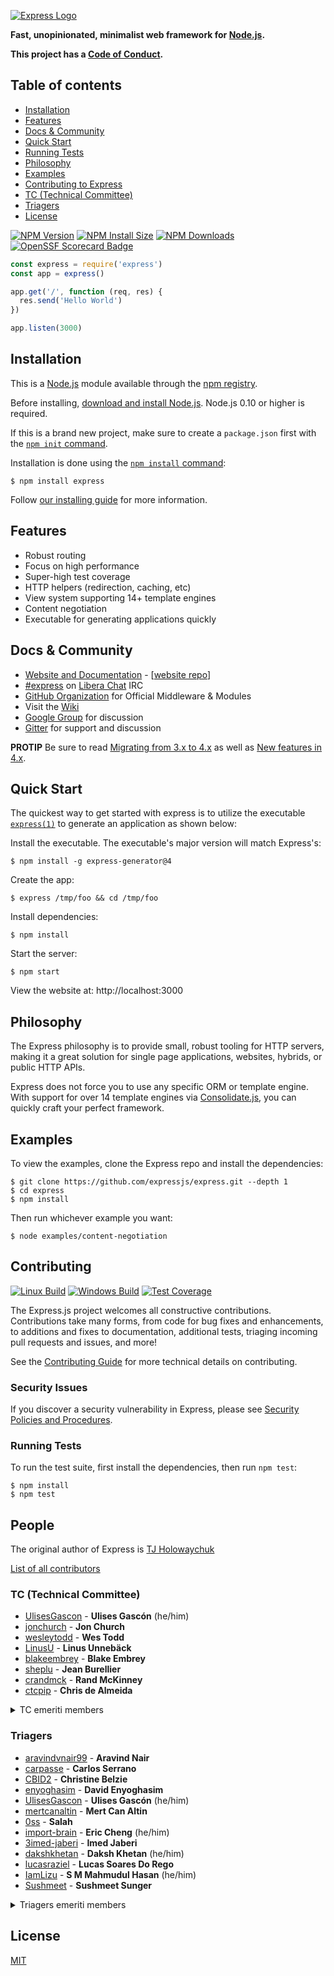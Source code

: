 [![Express Logo](https://i.cloudup.com/zfY6lL7eFa-3000x3000.png)](http://expressjs.com/)

**Fast, unopinionated, minimalist web framework for [Node.js](http://nodejs.org).**

**This project has a [Code of Conduct][].**

## Table of contents

* [Installation](#Installation)
* [Features](#Features)
* [Docs & Community](#docs--community)
* [Quick Start](#Quick-Start)
* [Running Tests](#Running-Tests)
* [Philosophy](#Philosophy)
* [Examples](#Examples)
* [Contributing to Express](#Contributing)
* [TC (Technical Committee)](#tc-technical-committee)
* [Triagers](#triagers)
* [License](#license)

[![NPM Version][npm-version-image]][npm-url]
[![NPM Install Size][npm-install-size-image]][npm-install-size-url]
[![NPM Downloads][npm-downloads-image]][npm-downloads-url]
[![OpenSSF Scorecard Badge][ossf-scorecard-badge]][ossf-scorecard-visualizer]

```js
const express = require('express')
const app = express()

app.get('/', function (req, res) {
  res.send('Hello World')
})

app.listen(3000)
```

## Installation

This is a [Node.js](https://nodejs.org/en/) module available through the
[npm registry](https://www.npmjs.com/).

Before installing, [download and install Node.js](https://nodejs.org/en/download/).
Node.js 0.10 or higher is required.

If this is a brand new project, make sure to create a `package.json` first with
the [`npm init` command](https://docs.npmjs.com/creating-a-package-json-file).

Installation is done using the
[`npm install` command](https://docs.npmjs.com/getting-started/installing-npm-packages-locally):

```console
$ npm install express
```

Follow [our installing guide](http://expressjs.com/en/starter/installing.html)
for more information.

## Features

* Robust routing
* Focus on high performance
* Super-high test coverage
* HTTP helpers (redirection, caching, etc)
* View system supporting 14+ template engines
* Content negotiation
* Executable for generating applications quickly

## Docs & Community

* [Website and Documentation](http://expressjs.com/) - [[website repo](https://github.com/expressjs/expressjs.com)]
* [#express](https://web.libera.chat/#express) on [Libera Chat](https://libera.chat) IRC
* [GitHub Organization](https://github.com/expressjs) for Official Middleware & Modules
* Visit the [Wiki](https://github.com/expressjs/express/wiki)
* [Google Group](https://groups.google.com/group/express-js) for discussion
* [Gitter](https://gitter.im/expressjs/express) for support and discussion

**PROTIP** Be sure to
read [Migrating from 3.x to 4.x](https://github.com/expressjs/express/wiki/Migrating-from-3.x-to-4.x)
as well as [New features in 4.x](https://github.com/expressjs/express/wiki/New-features-in-4.x).

## Quick Start

The quickest way to get started with express is to utilize the executable [
`express(1)`](https://github.com/expressjs/generator) to generate an application as shown below:

Install the executable. The executable's major version will match Express's:

```console
$ npm install -g express-generator@4
```

Create the app:

```console
$ express /tmp/foo && cd /tmp/foo
```

Install dependencies:

```console
$ npm install
```

Start the server:

```console
$ npm start
```

View the website at: http://localhost:3000

## Philosophy

The Express philosophy is to provide small, robust tooling for HTTP servers, making
it a great solution for single page applications, websites, hybrids, or public
HTTP APIs.

Express does not force you to use any specific ORM or template engine. With support for over
14 template engines via [Consolidate.js](https://github.com/tj/consolidate.js),
you can quickly craft your perfect framework.

## Examples

To view the examples, clone the Express repo and install the dependencies:

```console
$ git clone https://github.com/expressjs/express.git --depth 1
$ cd express
$ npm install
```

Then run whichever example you want:

```console
$ node examples/content-negotiation
```

## Contributing

[![Linux Build][github-actions-ci-image]][github-actions-ci-url]
[![Windows Build][appveyor-image]][appveyor-url]
[![Test Coverage][coveralls-image]][coveralls-url]

The Express.js project welcomes all constructive contributions. Contributions take many forms,
from code for bug fixes and enhancements, to additions and fixes to documentation, additional
tests, triaging incoming pull requests and issues, and more!

See the [Contributing Guide](Contributing.md) for more technical details on contributing.

### Security Issues

If you discover a security vulnerability in Express, please
see [Security Policies and Procedures](Security.md).

### Running Tests

To run the test suite, first install the dependencies, then run `npm test`:

```console
$ npm install
$ npm test
```

## People

The original author of Express is [TJ Holowaychuk](https://github.com/tj)

[List of all contributors](https://github.com/expressjs/express/graphs/contributors)

### TC (Technical Committee)

* [UlisesGascon](https://github.com/UlisesGascon) - **Ulises Gascón** (he/him)
* [jonchurch](https://github.com/jonchurch) - **Jon Church**
* [wesleytodd](https://github.com/wesleytodd) - **Wes Todd**
* [LinusU](https://github.com/LinusU) - **Linus Unnebäck**
* [blakeembrey](https://github.com/blakeembrey) - **Blake Embrey**
* [sheplu](https://github.com/sheplu) - **Jean Burellier**
* [crandmck](https://github.com/crandmck) - **Rand McKinney**
* [ctcpip](https://github.com/ctcpip) - **Chris de Almeida**

<details>
<summary>TC emeriti members</summary>

#### TC emeriti members

* [dougwilson](https://github.com/dougwilson) - **Douglas Wilson**
* [hacksparrow](https://github.com/hacksparrow) - **Hage Yaapa**
* [jonathanong](https://github.com/jonathanong) - **jongleberry**
* [niftylettuce](https://github.com/niftylettuce) - **niftylettuce**
* [troygoode](https://github.com/troygoode) - **Troy Goode**

</details>

### Triagers

* [aravindvnair99](https://github.com/aravindvnair99) - **Aravind Nair**
* [carpasse](https://github.com/carpasse) - **Carlos Serrano**
* [CBID2](https://github.com/CBID2) - **Christine Belzie**
* [enyoghasim](https://github.com/enyoghasim) - **David Enyoghasim**
* [UlisesGascon](https://github.com/UlisesGascon) - **Ulises Gascón** (he/him)
* [mertcanaltin](https://github.com/mertcanaltin) - **Mert Can Altin**
* [0ss](https://github.com/0ss) - **Salah**
* [import-brain](https://github.com/import-brain) - **Eric Cheng** (he/him)
* [3imed-jaberi](https://github.com/3imed-jaberi) - **Imed Jaberi**
* [dakshkhetan](https://github.com/dakshkhetan) - **Daksh Khetan** (he/him)
* [lucasraziel](https://github.com/lucasraziel) - **Lucas Soares Do Rego**
* [IamLizu](https://github.com/IamLizu) - **S M Mahmudul Hasan** (he/him)
* [Sushmeet](https://github.com/Sushmeet) - **Sushmeet Sunger**

<details>
<summary>Triagers emeriti members</summary>

#### Emeritus Triagers

* [AuggieH](https://github.com/AuggieH) - **Auggie Hudak**
* [G-Rath](https://github.com/G-Rath) - **Gareth Jones**
* [MohammadXroid](https://github.com/MohammadXroid) - **Mohammad Ayashi**
* [NawafSwe](https://github.com/NawafSwe) - **Nawaf Alsharqi**
* [NotMoni](https://github.com/NotMoni) - **Moni**
* [VigneshMurugan](https://github.com/VigneshMurugan) - **Vignesh Murugan**
* [davidmashe](https://github.com/davidmashe) - **David Ashe**
* [digitaIfabric](https://github.com/digitaIfabric) - **David**
* [e-l-i-s-e](https://github.com/e-l-i-s-e) - **Elise Bonner**
* [fed135](https://github.com/fed135) - **Frederic Charette**
* [firmanJS](https://github.com/firmanJS) - **Firman Abdul Hakim**
* [getspooky](https://github.com/getspooky) - **Yasser Ameur**
* [ghinks](https://github.com/ghinks) - **Glenn**
* [ghousemohamed](https://github.com/ghousemohamed) - **Ghouse Mohamed**
* [gireeshpunathil](https://github.com/gireeshpunathil) - **Gireesh Punathil**
* [jake32321](https://github.com/jake32321) - **Jake Reed**
* [jonchurch](https://github.com/jonchurch) - **Jon Church**
* [lekanikotun](https://github.com/lekanikotun) - **Troy Goode**
* [marsonya](https://github.com/marsonya) - **Lekan Ikotun**
* [mastermatt](https://github.com/mastermatt) - **Matt R. Wilson**
* [maxakuru](https://github.com/maxakuru) - **Max Edell**
* [mlrawlings](https://github.com/mlrawlings) - **Michael Rawlings**
* [rodion-arr](https://github.com/rodion-arr) - **Rodion Abdurakhimov**
* [sheplu](https://github.com/sheplu) - **Jean Burellier**
* [tarunyadav1](https://github.com/tarunyadav1) - **Tarun yadav**
* [tunniclm](https://github.com/tunniclm) - **Mike Tunnicliffe**

</details>

## License

[MIT](LICENSE)

[appveyor-image]: https://badgen.net/appveyor/ci/dougwilson/express/master?label=windows

[appveyor-url]: https://ci.appveyor.com/project/dougwilson/express

[coveralls-image]: https://badgen.net/coveralls/c/github/expressjs/express/master

[coveralls-url]: https://coveralls.io/r/expressjs/express?branch=master

[github-actions-ci-image]: https://badgen.net/github/checks/expressjs/express/master?label=linux

[github-actions-ci-url]: https://github.com/expressjs/express/actions/workflows/ci.yml

[npm-downloads-image]: https://badgen.net/npm/dm/express

[npm-downloads-url]: https://npmcharts.com/compare/express?minimal=true

[npm-install-size-image]: https://badgen.net/packagephobia/install/express

[npm-install-size-url]: https://packagephobia.com/result?p=express

[npm-url]: https://npmjs.org/package/express

[npm-version-image]: https://badgen.net/npm/v/express

[ossf-scorecard-badge]: https://api.scorecard.dev/projects/github.com/expressjs/express/badge

[ossf-scorecard-visualizer]: https://ossf.github.io/scorecard-visualizer/#/projects/github.com/expressjs/express

[Code of Conduct]: https://github.com/expressjs/express/blob/master/Code-Of-Conduct.md
